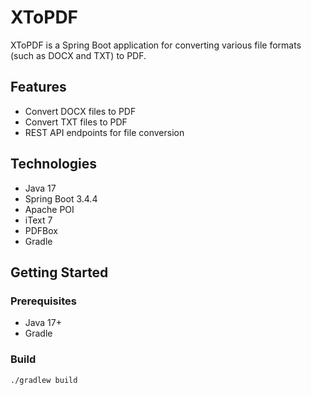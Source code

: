 # XToPDF

XToPDF is a Spring Boot application for converting various file formats (such as DOCX and TXT) to PDF.

## Features

- Convert DOCX files to PDF
- Convert TXT files to PDF
- REST API endpoints for file conversion

## Technologies

- Java 17
- Spring Boot 3.4.4
- Apache POI
- iText 7
- PDFBox
- Gradle

## Getting Started

### Prerequisites

- Java 17+
- Gradle

### Build

```sh
./gradlew build
